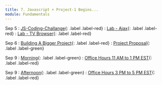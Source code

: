 ```yaml
---
title: 7. Javascript + Project-1 Begins...
module: Fundamentals
---
```


Sep 5
: [JS-Coding-Challange](https://git.generalassemb.ly/seir-flex-07-25-23/js-code-challenge){: .label .label-red}
  : [Lab - Ajax](https://git.generalassemb.ly/seir-flex-07-25-23/ajax-lab){: .label .label-red}
  : [Lab - TV Browser](https://git.generalassemb.ly/seir-flex-07-25-23/tv-browser){: .label .label-red}


Sep 6
: [Building A Bigger Project](https://git.generalassemb.ly/seir-flex-07-25-23/building-a-bigger-project ){: .label .label-red}
  : [Project Proposal](https://git.generalassemb.ly/seir-flex-07-25-23/project-1){: .label .label-green}

Sep 9
: [Morning](){: .label .label-green}
  : [Office Hours 11 AM to 1 PM EST](){: .label .label-red}

Sep 9
: [Afternoon](){: .label .label-green}
  : [Office Hours 3 PM to 5 PM EST](){: .label .label-red}
